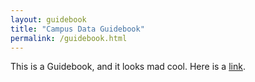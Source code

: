 ```yaml
---
layout: guidebook
title: "Campus Data Guidebook"
permalink: /guidebook.html
---
```


This is a Guidebook, and it looks mad cool. Here is a [link](http://google.com).
